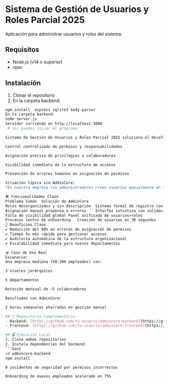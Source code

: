 # Sistema de Gestión de Usuarios y Roles Parcial 2025

Aplicación para administrar usuarios y roles del sistema.

## Requisitos
- Node.js (v14 o superior)
- npm

## Instalación
1. Clonar el repositorio
2. En la carpeta backend:
```bash
npm install  express sqlite3 body-parser
En la carpeta backend:
node server.js
Servidor corriendo en http://localhost:3000
 # asi puedes inicar el programa 

Sistema de Gestión de Usuarios y Roles Parcial 2025 soluciona el desafío crítico de administración de accesos en sistemas organizacionales, donde se requiere:

Control centralizado de permisos y responsabilidades

Asignación precisa de privilegios a colaboradores

Visibilidad inmediata de la estructura de accesos

Prevención de errores humanos en asignación de permisos

Situación típica sin AdminCore:
"En nuestra empresa los administradores crean usuarios manualmente en la base de datos, asignando roles mediante IDs numéricos. Frecuentemente se cometen errores, los nuevos empleados no reciben los permisos correctos, y no tenemos visibilidad de quién tiene acceso a qué."

🛠️ Funcionalidades Clave
Problema Común	Solución de AdminCore
Roles desorganizados y sin descripción	Sistema formal de registro con nombre y descripción
Asignación manual propensa a errores	Interfaz intuitiva con validaciones
Falta de visibilidad global	Panel unificado de usuarios↔roles
Procesos lentos de onboarding	Creación de usuarios en 30 segundos
🚀 Beneficios Clave
✔ Reducción del 90% en errores de asignación de permisos
✔ Tiempo 5x más rápido para gestionar accesos
✔ Auditoría automática de la estructura organizacional
✔ Escalabilidad inmediata para nuevos departamentos

📊 Caso de Uso Real
Escenario:
Una empresa mediana (50-200 empleados) con:

3 niveles jerárquicos

5 departamentos

Rotación mensual de ~5 colaboradores

Resultados con AdminCore:

2 horas semanales ahorradas en gestión manual

## 🔗 Repositorio Complementario
- Backend: [https://github.com/tu-usuario/admincore-backend](https://github.com/tu-usuario/admincore-backend)
- Frontend: [https://github.com/tu-usuario/admincore-frontend](https://github.com/tu-usuario/admincore-frontend)

## 🖥️ Ejecución Local
1. Clona ambos repositorios
2. Instala dependencias del backend:
```bash
cd admincore-backend
npm install

0 incidentes de seguridad por permisos incorrectos

Onboarding de nuevos empleados acelerado en 75%
